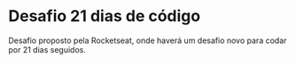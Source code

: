 # **Desafio 21 dias de código**

Desafio proposto pela Rocketseat, onde haverá um desafio novo para codar por 21 dias seguidos.